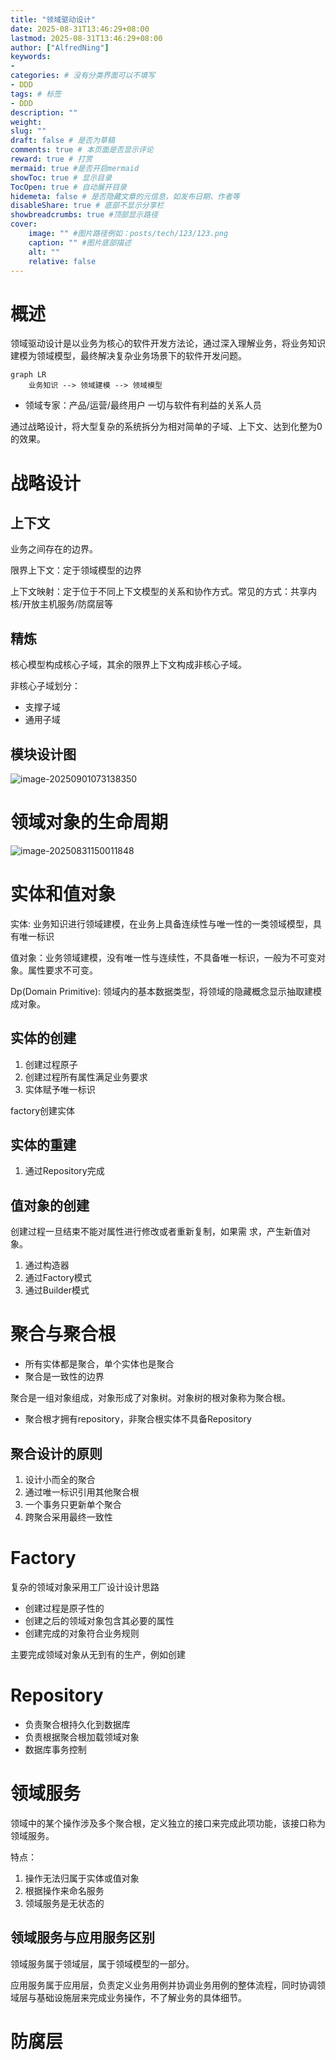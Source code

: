 ```yaml
---
title: "领域驱动设计"
date: 2025-08-31T13:46:29+08:00
lastmod: 2025-08-31T13:46:29+08:00
author: ["AlfredNing"]
keywords: 
- 
categories: # 没有分类界面可以不填写
- DDD
tags: # 标签
- DDD
description: ""
weight:
slug: ""
draft: false # 是否为草稿
comments: true # 本页面是否显示评论
reward: true # 打赏
mermaid: true #是否开启mermaid
showToc: true # 显示目录
TocOpen: true # 自动展开目录
hidemeta: false # 是否隐藏文章的元信息，如发布日期、作者等
disableShare: true # 底部不显示分享栏
showbreadcrumbs: true #顶部显示路径
cover:
    image: "" #图片路径例如：posts/tech/123/123.png
    caption: "" #图片底部描述
    alt: ""
    relative: false
---
```


# 概述

领域驱动设计是以业务为核心的软件开发方法论，通过深入理解业务，将业务知识建模为领域模型，最终解决复杂业务场景下的软件开发问题。

```mermaid
graph LR
	业务知识 --> 领域建模 --> 领域模型
```

- 领域专家：产品/运营/最终用户 一切与软件有利益的关系人员

通过战略设计，将大型复杂的系统拆分为相对简单的子域、上下文、达到化整为0的效果。

# 战略设计

## 上下文

业务之间存在的边界。

限界上下文：定于领域模型的边界

上下文映射：定于位于不同上下文模型的关系和协作方式。常见的方式：共享内核/开放主机服务/防腐层等

## 精炼

核心模型构成核心子域，其余的限界上下文构成非核心子域。

非核心子域划分：

- 支撑子域
- 通用子域

## 模块设计图

![image-20250901073138350](https://nq-bucket.oss-cn-shanghai.aliyuncs.com/note_img/image-20250901073138350.png)

# 领域对象的生命周期

![image-20250831150011848](https://nq-bucket.oss-cn-shanghai.aliyuncs.com/note_img/image-20250831150011848.png)

# 实体和值对象

实体: 业务知识进行领域建模，在业务上具备连续性与唯一性的一类领域模型，具有唯一标识

值对象：业务领域建模，没有唯一性与连续性，不具备唯一标识，一般为不可变对象。属性要求不可变。

Dp(Domain Primitive): 领域内的基本数据类型，将领域的隐藏概念显示抽取建模成对象。

## 实体的创建

1. 创建过程原子
2.  创建过程所有属性满足业务要求
3. 实体赋予唯一标识

factory创建实体

## 实体的重建

1. 通过Repository完成

## 值对象的创建

创建过程一旦结束不能对属性进行修改或者重新复制，如果需 求，产生新值对象。

1. 通过构造器
2. 通过Factory模式
3. 通过Builder模式

# 聚合与聚合根

- 所有实体都是聚合，单个实体也是聚合
- 聚合是一致性的边界

聚合是一组对象组成，对象形成了对象树。对象树的根对象称为聚合根。

- 聚合根才拥有repository，非聚合根实体不具备Repository

## 聚合设计的原则

1. 设计小而全的聚合
2. 通过唯一标识引用其他聚合根
3. 一个事务只更新单个聚合
4. 跨聚合采用最终一致性

# Factory 

复杂的领域对象采用工厂设计设计思路

- 创建过程是原子性的
- 创建之后的领域对象包含其必要的属性
- 创建完成的对象符合业务规则

主要完成领域对象从无到有的生产，例如创建

# Repository

- 负责聚合根持久化到数据库
- 负责根据聚合根加载领域对象
- 数据库事务控制

# 领域服务

领域中的某个操作涉及多个聚合根，定义独立的接口来完成此项功能，该接口称为领域服务。

特点：

1. 操作无法归属于实体或值对象
2. 根据操作来命名服务
3. 领域服务是无状态的

## 领域服务与应用服务区别

领域服务属于领域层，属于领域模型的一部分。

应用服务属于应用层，负责定义业务用例并协调业务用例的整体流程，同时协调领域层与基础设施层来完成业务操作，不了解业务的具体细节。

# 防腐层

